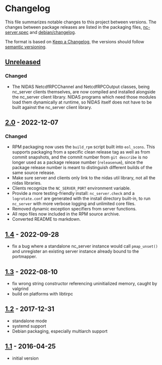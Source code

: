 # Changelog

This file summarizes notable changes to this project between versions.  The
changes between package releases are listed in the packaging files,
[nc-server.spec](nc_server.spec) and [debian/changelog](debian/changelog).

The format is based on [Keep a Changelog], the versions should follow
[semantic versioning].

## [Unreleased]
### Changed

- The NIDAS NetcdfRPCChannel and NetcdfRPCOutput classes, being nc_server
  clients themselves, are now compiled and installed alongside the nc_server
  client library.  NIDAS programs which need those modules load them
  dynamically at runtime, so NIDAS itself does not have to be built against
  the nc_server client library.

## [2.0] - 2022-12-07

### Changed

- RPM packaging now uses the `build_rpm` script built into `eol_scons`.  This
  supports packaging from a specific clean release tag as well as from commit
  snapshots, and the commit number from `git describe` is no longer used as a
  package release number (`releasenum`), since the package release number is
  meant to distinguish different builds of the same source release.
- Make sure server and clients only link to the nidas util library, not all
  the nidas libraries.
- Clients recognize the `NC_SERVER_PORT` environment variable.
- Provide a more testing-friendly install: `nc_server.check` and a
  `logrotate.conf` are generated with the install directory built-in, to run
  `nc_server` with more verbose logging and unlimited core files.
- Removed dynamic exception specifiers from server functions.
- All repo files now included in the RPM source archive.
- Converted README to markdown.

## [1.4] - 2022-09-28

- fix a bug where a standalone nc_server instance would call `pmap_unset()`
  and unregister an existing server instance already bound to the portmapper.

## [1.3] - 2022-08-10

- fix wrong string constructor referencing uninitialized memory, caught by
  valgrind
- build on platforms with libtirpc

## [1.2] - 2017-12-31

- standalone mode
- systemd support
- Debian packaging, especially multiarch support

## [1.1] - 2016-04-25

- initial version

<!-- Links -->
[keep a changelog]: https://keepachangelog.com/en/1.0.0/
[semantic versioning]: https://semver.org/spec/v2.0.0.html

<!-- Versions -->
[Unreleased]: https://github.com/ncareol/nc-server/compare/v2.0...HEAD
[2.0]: https://github.com/ncareol/nc-server/compare/v1.4...v2.0
[1.4]: https://github.com/ncareol/nc-server/compare/v1.3...v1.4
[1.3]: https://github.com/ncareol/nc-server/compare/v1.2...v1.3
[1.2]: https://github.com/ncareol/nc-server/compare/v1.1...v1.2
[1.1]: https://github.com/ncareol/nc-server/releases/tag/v1.1
